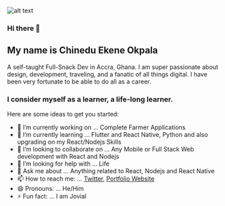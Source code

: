 ![alt text](https://i.imgur.com/gGydeDF.jpg "Banner Image")

### Hi there 👋

## My name is Chinedu Ekene Okpala
A self-taught Full-Snack Dev in Accra, Ghana. I am super passionate about design, development, traveling, and a fanatic of all things digital. I have been very fortunate to be able to do all as a career.

### I consider myself as a learner, a life-long learner.


Here are some ideas to get you started:

- 🔭 I’m currently working on ... Complete Farmer Applications
- 🌱 I’m currently learning ... Flutter and React Native, Python and also upgrading on my React/Nodejs Skills
- 👯 I’m looking to collaborate on ... Any Mobile or Full Stack Web development with React and Nodejs
- 🤔 I’m looking for help with ... Life
- 💬 Ask me about ... Anything related to React, Nodejs and React Native
- 📫 How to reach me: ... [Twitter](https://twitter.com/allstackdev), [Portfolio Website](https://allstackdev.com)
- 😄 Pronouns: ... He/Him
- ⚡ Fun fact: ... I am Jovial


